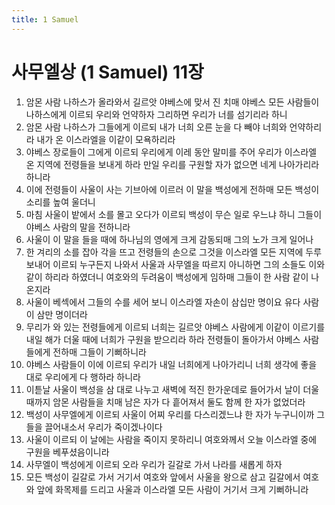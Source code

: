 ```yaml
---
title: 1 Samuel
---
```


# 사무엘상 (1 Samuel) 11장
1. 암몬 사람 나하스가 올라와서 길르앗 야베스에 맞서 진 치매 야베스 모든 사람들이 나하스에게 이르되 우리와 언약하자 그리하면 우리가 너를 섬기리라 하니
1. 암몬 사람 나하스가 그들에게 이르되 내가 너희 오른 눈을 다 빼야 너희와 언약하리라 내가 온 이스라엘을 이같이 모욕하리라
1. 야베스 장로들이 그에게 이르되 우리에게 이레 동안 말미를 주어 우리가 이스라엘 온 지역에 전령들을 보내게 하라 만일 우리를 구원할 자가 없으면 네게 나아가리라 하니라
1. 이에 전령들이 사울이 사는 기브아에 이르러 이 말을 백성에게 전하매 모든 백성이 소리를 높여 울더니
1. 마침 사울이 밭에서 소를 몰고 오다가 이르되 백성이 무슨 일로 우느냐 하니 그들이 야베스 사람의 말을 전하니라
1. 사울이 이 말을 들을 때에 하나님의 영에게 크게 감동되매 그의 노가 크게 일어나
1. 한 겨리의 소를 잡아 각을 뜨고 전령들의 손으로 그것을 이스라엘 모든 지역에 두루 보내어 이르되 누구든지 나와서 사울과 사무엘을 따르지 아니하면 그의 소들도 이와 같이 하리라 하였더니 여호와의 두려움이 백성에게 임하매 그들이 한 사람 같이 나온지라
1. 사울이 베섹에서 그들의 수를 세어 보니 이스라엘 자손이 삼십만 명이요 유다 사람이 삼만 명이더라
1. 무리가 와 있는 전령들에게 이르되 너희는 길르앗 야베스 사람에게 이같이 이르기를 내일 해가 더울 때에 너희가 구원을 받으리라 하라 전령들이 돌아가서 야베스 사람들에게 전하매 그들이 기뻐하니라
1. 야베스 사람들이 이에 이르되 우리가 내일 너희에게 나아가리니 너희 생각에 좋을 대로 우리에게 다 행하라 하니라
1. 이튿날 사울이 백성을 삼 대로 나누고 새벽에 적진 한가운데로 들어가서 날이 더울 때까지 암몬 사람들을 치매 남은 자가 다 흩어져서 둘도 함께 한 자가 없었더라
1. 백성이 사무엘에게 이르되 사울이 어찌 우리를 다스리겠느냐 한 자가 누구니이까 그들을 끌어내소서 우리가 죽이겠나이다
1. 사울이 이르되 이 날에는 사람을 죽이지 못하리니 여호와께서 오늘 이스라엘 중에 구원을 베푸셨음이니라
1. 사무엘이 백성에게 이르되 오라 우리가 길갈로 가서 나라를 새롭게 하자
1. 모든 백성이 길갈로 가서 거기서 여호와 앞에서 사울을 왕으로 삼고 길갈에서 여호와 앞에 화목제를 드리고 사울과 이스라엘 모든 사람이 거기서 크게 기뻐하니라